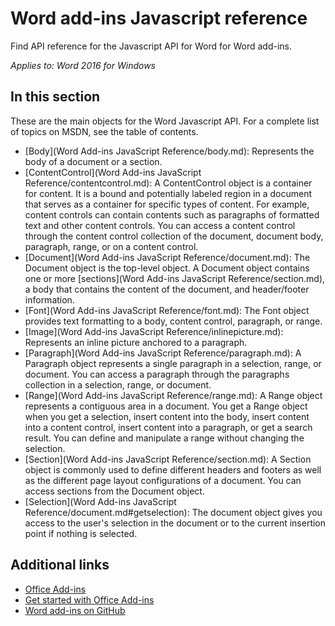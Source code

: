 # Word add-ins Javascript reference 

Find API reference for the Javascript API for Word for Word add-ins.

_Applies to: Word 2016 for Windows_

## In this section

These are the main objects for the Word Javascript API. For a complete list of topics on MSDN, see the table of contents.

* [Body](Word Add-ins JavaScript Reference/body.md): Represents the body of a document or a section.
* [ContentControl](Word Add-ins JavaScript Reference/contentcontrol.md): A ContentControl object is a container for content. It is a bound and
 potentially labeled region in a document that serves as a container for specific types of content. For example, content 
 controls can contain contents such as paragraphs of formatted text and other content controls. You can access a 
 content control through the content control collection of the document, document body, paragraph, range, or on a content control.
* [Document](Word Add-ins JavaScript Reference/document.md): The Document object is the top-level object. A Document object contains one or more 
[sections](Word Add-ins JavaScript Reference/section.md), a body that contains the content of the document, and header/footer information.
* [Font](Word Add-ins JavaScript Reference/font.md): The Font object provides text formatting to a body, content control, paragraph, or range.
* [Image](Word Add-ins JavaScript Reference/inlinepicture.md): Represents an inline picture anchored to a paragraph.
* [Paragraph](Word Add-ins JavaScript Reference/paragraph.md): A Paragraph object represents a single paragraph in a selection, range, or document. 
You can access a paragraph through the paragraphs collection in a selection, range, or document. 
* [Range](Word Add-ins JavaScript Reference/range.md): A Range object represents a contiguous area in a document. You get a Range object when you
 get a selection, insert content into the body, insert content into a content control, insert content into a paragraph, 
 or get a search result. You can define and manipulate a range without changing the selection.
* [Section](Word Add-ins JavaScript Reference/section.md):  A Section object is commonly used to define different headers and footers as well as the different page layout configurations of a document. You can access sections from the Document object. 
* [Selection](Word Add-ins JavaScript Reference/document.md#getselection): The document object gives you access to the user's selection in the document or to the current insertion point if nothing is selected.

## Additional links

* [Office Add-ins](https://msdn.microsoft.com/en-us/library/office/jj220060.aspx)
* [Get started with Office Add-ins](http://dev.office.com/getting-started/addins)
* [Word add-ins on GitHub](https://github.com/OfficeDev?utf8=%E2%9C%93&query=Word)